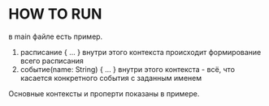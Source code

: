 # HOW TO RUN
в main файле есть пример.

1. расписание {
    ... 
}
внутри этого контекста происходит формирование всего расписания
2. событие(name: String) {
    ...
}
внутри этого контекста - всё, что касается конкретного события с заданным именем

Основные контексты и проперти показаны в примере.